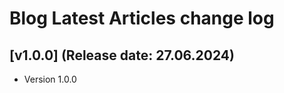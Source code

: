 <!DOCTYPE html>
<html lang="en">
<head></head>
<body>
    <h1>Blog Latest Articles change log</h1>
    <h2>[v1.0.0] (Release date: 27.06.2024)</h2>
    <p>
        <ul>
            <li>Version 1.0.0</li>
        </ul>
    </p>
</body>
</html>
